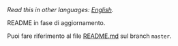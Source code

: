 *Read this in other languages: [English](README.EN.md).*


README in fase di aggiornamento.

Puoi fare riferimento al file [README.md](https://github.com/italia/design-react-kit/blob/master/README.md) sul branch `master`.
